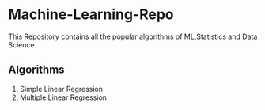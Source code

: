 # Machine-Learning-Repo
This Repository contains all the popular algorithms of ML,Statistics and Data Science.

## Algorithms
  1. Simple Linear Regression
  2. Multiple Linear Regression
  
